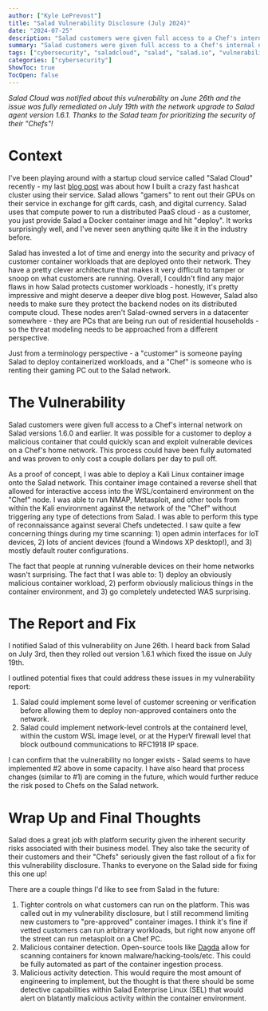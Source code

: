 ```yaml
---
author: ["Kyle LePrevost"]
title: "Salad Vulnerability Disclosure (July 2024)"
date: "2024-07-25"
description: "Salad customers were given full access to a Chef's internal network on Salad versions 1.6.0 and earlier. It was possible for a customer to deploy a malicious container that could quickly scan and exploit vulnerable devices on a Chef's home network."
summary: "Salad customers were given full access to a Chef's internal network on Salad versions 1.6.0 and earlier. It was possible for a customer to deploy a malicious container that could quickly scan and exploit vulnerable devices on a Chef's home network."
tags: ["cybersecurity", "saladcloud", "salad", "salad.io", "vulnerability", "vast.ai", "vulnerability disclosure"]
categories: ["cybersecurity"]
ShowToc: true
TocOpen: false
---
```

_Salad Cloud was notified about this vulnerability on June 26th and the issue was fully remediated on July 19th with the network upgrade to Salad agent version 1.6.1. Thanks to the Salad team for prioritizing the security of their "Chefs"!_ 

# Context

I've been playing around with a startup cloud service called "Salad Cloud" recently - my last [blog post](https://hardcidr.com/posts/saladcat/) was about how I built a crazy fast hashcat cluster using their service. Salad allows "gamers" to rent out their GPUs on their service in exchange for gift cards, cash, and digital currency. Salad uses that compute power to run a distributed PaaS cloud - as a customer, you just provide Salad a Docker container image and hit "deploy". It works surprisingly well, and I've never seen anything quite like it in the industry before. 

Salad has invested a lot of time and energy into the security and privacy of customer container workloads that are deployed onto their network. They have a pretty clever architecture that makes it very difficult to tamper or snoop on what customers are running. Overall, I couldn't find any major flaws in how Salad protects customer workloads - honestly, it's pretty impressive and might deserve a deeper dive blog post. However, Salad also needs to make sure they protect the backend nodes on its distributed compute cloud. These nodes aren't Salad-owned servers in a datacenter somewhere - they are PCs that are being run out of residential households - so the threat modeling needs to be approached from a different perspective. 

Just from a terminology perspective - a "customer" is someone paying Salad to deploy containerized workloads, and a "Chef" is someone who is renting their gaming PC out to the Salad network. 

# The Vulnerability

Salad customers were given full access to a Chef's internal network on Salad versions 1.6.0 and earlier. It was possible for a customer to deploy a malicious container that could quickly scan and exploit vulnerable devices on a Chef's home network. This process could have been fully automated and was proven to only cost a couple dollars per day to pull off. 

As a proof of concept, I was able to deploy a Kali Linux container image onto the Salad network. This container image contained a reverse shell that allowed for interactive access into the WSL/containerd environment on the "Chef" node. I was able to run NMAP, Metasploit, and other tools from within the Kali environment against the network of the "Chef" without triggering any type of detections from Salad. I was able to perform this type of reconnaissance against several Chefs undetected. I saw quite a few concerning things during my time scanning: 1) open admin interfaces for IoT devices, 2) lots of ancient devices (found a Windows XP desktop!), and 3) mostly default router configurations. 

The fact that people at running vulnerable devices on their home networks wasn't surprising. The fact that I was able to: 1) deploy an obviously malicious container workload, 2) perform obviously malicious things in the container environment, and 3) go completely undetected WAS surprising. 

# The Report and Fix

I notified Salad of this vulnerability on June 26th. I heard back from Salad on July 3rd, then they rolled out version 1.6.1 which fixed the issue on July 19th. 

I outlined potential fixes that could address these issues in my vulnerability report:

1. Salad could implement some level of customer screening or verification before allowing them to deploy non-approved containers onto the network. 
2. Salad could implement network-level controls at the containerd level, within the custom WSL image level, or at the HyperV firewall level that block outbound communications to RFC1918 IP space. 

I can confirm that the vulnerability no longer exists - Salad seems to have implemented #2 above in some capacity. I have also heard that process changes (similar to #1) are coming in the future, which would further reduce the risk posed to Chefs on the Salad network. 

# Wrap Up and Final Thoughts

Salad does a great job with platform security given the inherent security risks associated with their business model. They also take the security of their customers and their "Chefs" seriously given the fast rollout of a fix for this vulnerability disclosure. Thanks to everyone on the Salad side for fixing this one up!

There are a couple things I'd like to see from Salad in the future:

1) Tighter controls on what customers can run on the platform. This was called out in my vulnerability disclosure, but I still recommend limiting new customers to "pre-approved" container images. I think it's fine if vetted customers can run arbitrary workloads, but right now anyone off the street can run metasploit on a Chef PC. 
2) Malicious container detection. Open-source tools like [Dagda](https://github.com/eliasgranderubio/dagda) allow for scanning containers for known malware/hacking-tools/etc. This could be fully automated as part of the container ingestion process. 
3) Malicious activity detection. This would require the most amount of engineering to implement, but the thought is that there should be some detective capabilities within Salad Enterprise Linux (SEL) that would alert on blatantly malicious activity within the container environment.